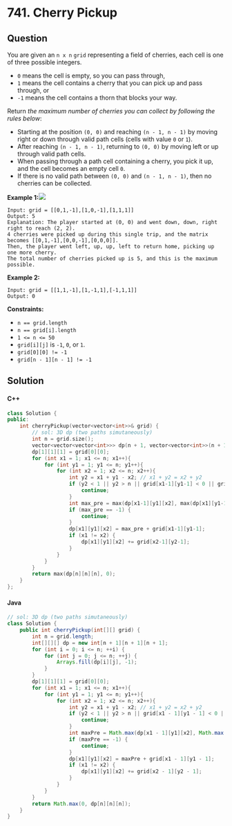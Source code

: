 # 741. Cherry Pickup

## Question

You are given an `n x n` `grid` representing a field of cherries, each cell is one of three possible integers.

* `0` means the cell is empty, so you can pass through,
* `1` means the cell contains a cherry that you can pick up and pass through, or
* `-1` means the cell contains a thorn that blocks your way.

Return _the maximum number of cherries you can collect by following the rules below_:

* Starting at the position `(0, 0)` and reaching `(n - 1, n - 1)` by moving right or down through valid path cells (cells with value `0` or `1`).
* After reaching `(n - 1, n - 1)`, returning to `(0, 0)` by moving left or up through valid path cells.
* When passing through a path cell containing a cherry, you pick it up, and the cell becomes an empty cell `0`.
* If there is no valid path between `(0, 0)` and `(n - 1, n - 1)`, then no cherries can be collected.

**Example 1:**![](https://assets.leetcode.com/uploads/2020/12/14/grid.jpg)

```
Input: grid = [[0,1,-1],[1,0,-1],[1,1,1]]
Output: 5
Explanation: The player started at (0, 0) and went down, down, right right to reach (2, 2).
4 cherries were picked up during this single trip, and the matrix becomes [[0,1,-1],[0,0,-1],[0,0,0]].
Then, the player went left, up, up, left to return home, picking up one more cherry.
The total number of cherries picked up is 5, and this is the maximum possible.
```

**Example 2:**

```
Input: grid = [[1,1,-1],[1,-1,1],[-1,1,1]]
Output: 0
```

**Constraints:**

* `n == grid.length`
* `n == grid[i].length`
* `1 <= n <= 50`
* `grid[i][j]` is `-1`, `0`, or `1`.
* `grid[0][0] != -1`
* `grid[n - 1][n - 1] != -1`

## Solution

#### C++

```cpp
class Solution {
public:
    int cherryPickup(vector<vector<int>>& grid) {
        // sol: 3D dp (two paths simutaneously)
        int n = grid.size();
        vector<vector<vector<int>>> dp(n + 1, vector<vector<int>>(n + 1, vector<int>(n + 1, -1)));
        dp[1][1][1] = grid[0][0];
        for (int x1 = 1; x1 <= n; x1++){
            for (int y1 = 1; y1 <= n; y1++){
                for (int x2 = 1; x2 <= n; x2++){
                    int y2 = x1 + y1 - x2; // x1 + y2 = x2 + y2
                    if (y2 < 1 || y2 > n || grid[x1-1][y1-1] < 0 || grid[x2-1][y2-1] < 0) {
                        continue;
                    }
                    int max_pre = max(dp[x1-1][y1][x2], max(dp[x1][y1-1][x2], max(dp[x1-1][y1][x2-1], dp[x1][y1-1][x2-1])));
                    if (max_pre == -1) {
                        continue;
                    }
                    dp[x1][y1][x2] = max_pre + grid[x1-1][y1-1];
                    if (x1 != x2) {
                        dp[x1][y1][x2] += grid[x2-1][y2-1];
                    }
                }
            }
        }
        return max(dp[n][n][n], 0);
    }
};
```

#### Java

```java
// sol: 3D dp (two paths simutaneously)
class Solution {
    public int cherryPickup(int[][] grid) {
        int n = grid.length;
        int[][][] dp = new int[n + 1][n + 1][n + 1];
        for (int i = 0; i <= n; ++i) {
            for (int j = 0; j <= n; ++j) {
                Arrays.fill(dp[i][j], -1);
            }
        }
        dp[1][1][1] = grid[0][0];
        for (int x1 = 1; x1 <= n; x1++){
            for (int y1 = 1; y1 <= n; y1++){
                for (int x2 = 1; x2 <= n; x2++){
                    int y2 = x1 + y1 - x2; // x1 + y2 = x2 + y2
                    if (y2 < 1 || y2 > n || grid[x1 - 1][y1 - 1] < 0 || grid[x2 - 1][y2 - 1] < 0) {
                        continue;
                    }
                    int maxPre = Math.max(dp[x1 - 1][y1][x2], Math.max(dp[x1][y1 - 1][x2], Math.max(dp[x1 - 1][y1][x2 - 1], dp[x1][y1 - 1][x2 - 1])));
                    if (maxPre == -1) {
                        continue;
                    }
                    dp[x1][y1][x2] = maxPre + grid[x1 - 1][y1 - 1];
                    if (x1 != x2) {
                        dp[x1][y1][x2] += grid[x2 - 1][y2 - 1];
                    }
                }
            }
        }
        return Math.max(0, dp[n][n][n]);
    }
}
```
